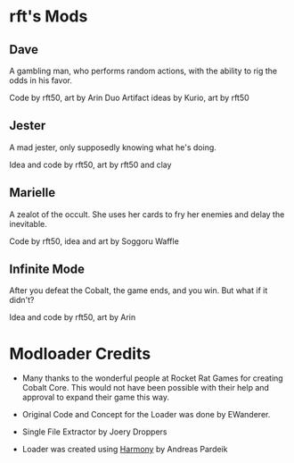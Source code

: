 # rft's Mods
## Dave
A gambling man, who performs random actions, with the ability to rig the odds in his favor.

Code by rft50, art by Arin
Duo Artifact ideas by Kurio, art by rft50

## Jester
A mad jester, only supposedly knowing what he's doing.

Idea and code by rft50, art by rft50 and clay

## Marielle
A zealot of the occult. She uses her cards to fry her enemies and delay the inevitable.

Code by rft50, idea and art by Soggoru Waffle

## Infinite Mode
After you defeat the Cobalt, the game ends, and you win. But what if it didn't?

Idea and code by rft50, art by Arin

# Modloader Credits
* Many thanks to the wonderful people at Rocket Rat Games for creating Cobalt Core. This would not have been possible with their help and approval to expand their game this way.

* Original Code and Concept for the Loader was done by EWanderer.
* Single File Extractor by Joery Droppers
* Loader was created using [Harmony](https://github.com/pardeike/Harmony) by Andreas Pardeik